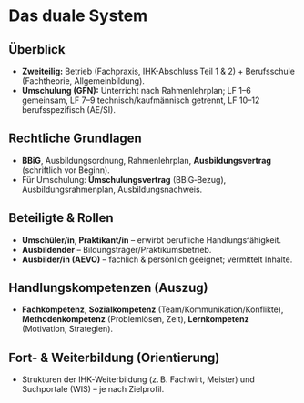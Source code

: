 # Das duale System


## Überblick
- **Zweiteilig:** Betrieb (Fachpraxis, IHK-Abschluss Teil 1 & 2) + Berufsschule (Fachtheorie, Allgemeinbildung).
- **Umschulung (GFN):** Unterricht nach Rahmenlehrplan; LF 1–6 gemeinsam, LF 7–9 technisch/kaufmännisch getrennt, LF 10–12 berufsspezifisch (AE/SI).


## Rechtliche Grundlagen
- **BBiG**, Ausbildungsordnung, Rahmenlehrplan, **Ausbildungsvertrag** (schriftlich vor Beginn).
- Für Umschulung: **Umschulungsvertrag** (BBiG‑Bezug), Ausbildungsrahmenplan, Ausbildungsnachweis.


## Beteiligte & Rollen
- **Umschüler/in, Praktikant/in** – erwirbt berufliche Handlungsfähigkeit.
- **Ausbildender** – Bildungsträger/Praktikumsbetrieb.
- **Ausbilder/in (AEVO)** – fachlich & persönlich geeignet; vermittelt Inhalte.


## Handlungskompetenzen (Auszug)
- **Fachkompetenz**, **Sozialkompetenz** (Team/Kommunikation/Konflikte), **Methodenkompetenz** (Problemlösen, Zeit), **Lernkompetenz** (Motivation, Strategien).


## Fort- & Weiterbildung (Orientierung)
- Strukturen der IHK‑Weiterbildung (z. B. Fachwirt, Meister) und Suchportale (WIS) – je nach Zielprofil.
